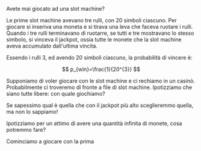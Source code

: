 Avete mai giocato ad una slot machine?

Le prime slot machine avevano tre rulli, con 20 simboli ciascuno. Per giocare si inseriva una moneta e si tirava una leva che faceva ruotare i rulli. Quando i tre rulli terminavano di ruotarre, se tutti e tre mostravano lo stesso simbolo, si vinceva il jackpot, ossia tutte le monete che la slot machine aveva accumulato dall'ultima vincita.

Essendo i rulli 3, ed avendo 20 simboli ciascuno, la probabilità di vincere è:

$$
p_{win}=\frac{1}{20^{3}}
$$

Supponiamo di voler giocare con le slot machine e ci rechiamo in un casinò. Probabilmente ci troveremo di fronte a file di slot machine. Ipotizziamo che siano tutte libere: con quale giochiamo?

Se sapessimo qual è quella che con il jackpot più alto sceglieremmo quella, ma non lo sappiamo!

Ipotizziamo per un attimo di avere una quantità infinita di monete, cosa potremmo fare?

Cominciamo a giocare con la prima 